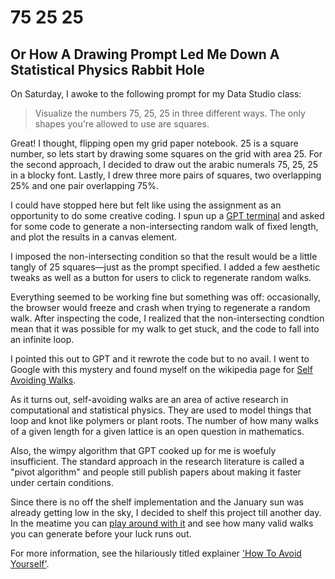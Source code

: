 # 75 25 25

## Or How A Drawing Prompt Led Me Down A Statistical Physics Rabbit Hole

On Saturday, I awoke to the following prompt for my Data Studio class:

> Visualize the numbers 75, 25, 25 in three different ways. The only shapes you're allowed to use are squares.

Great! I thought, flipping open my grid paper notebook. 25 is a square number, so lets start by drawing some squares on the grid with area 25. For the second approach, I decided to draw out the arabic numerals 75, 25, 25 in a blocky font. Lastly, I drew three more pairs of squares, two overlapping 25% and one pair overlapping 75%.

I could have stopped here but felt like using the assignment as an opportunity to do some creative coding. I spun up a [GPT terminal](https://chat.openai.com/share/7c492dac-2db0-4445-aa13-0471c6452b99) and asked for some code to generate a non-intersecting random walk of fixed length, and plot the results in a canvas element.

I imposed the non-intersecting condition so that the result would be a little tangly of 25 squares—just as the prompt specified. I added a few aesthetic tweaks as well as a button for users to click to regenerate random walks.

Everything seemed to be working fine but something was off: occasionally, the browser would freeze and crash when trying to regenerate a random walk. After inspecting the code, I realized that the non-intersecting condtion mean that it was possible for my walk to get stuck, and the code to fall into an infinite loop.

I pointed this out to GPT and it rewrote the code but to no avail. I went to Google with this mystery and found myself on the wikipedia page for [Self Avoiding Walks](https://en.wikipedia.org/wiki/Self-avoiding_walk).

As it turns out, self-avoiding walks are an area of active research in computational and statistical physics. They are used to model things that loop and knot like polymers or plant roots. The number of how many walks of a given length for a given lattice is an open question in mathematics.

Also, the wimpy algorithm that GPT cooked up for me is woefuly insufficient. The standard approach in the research literature is called a "pivot algorithm" and people still publish papers about making it faster under certain conditions.

Since there is no off the shelf implementation and the January sun was already getting low in the sky, I decided to shelf this project till another day. In the meatime you can [play around with it](https://mjdanbury.github.io/752525/) and see how many valid walks you can generate before your luck runs out.

For more information, see the hilariously titled explainer ['How To Avoid Yourself'](http://bit-player.org/wp-content/extras/bph-publications/AmSci-1998-07-Hayes-self-avoidance.pdf).
